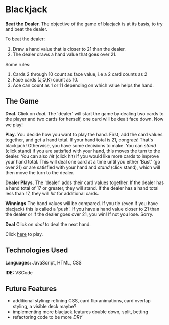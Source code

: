 # Blackjack

**Beat the Dealer.** The objective of the game of blacjack is at its basis, to try and beat the dealer. 

To beat the dealer:
1. Draw a hand value that is closer to 21 than the dealer.
2. The dealer draws a hand value that goes over 21.

Some rules:
1. Cards 2 through 10 count as face value, i.e a 2 card counts as 2
2. Face cards (J,Q,K) count as 10.
3. Ace can count as 1 or 11 depending on which value helps the hand.

## The Game

**Deal.** Click on *_deal_*. The 'dealer' will start the game by dealing two cards to the player and two cards for herself, one card will be dealt face down. Now we play!

**Play.** You decide how you want to play the hand. First, add the card values together, and get a hand total. If your hand total is 21, congrats! That's blackjack! Otherwise, you have some decisions to make. You can *_stand_* (click stand) if you are satisfied with your hand, this moves the turn to the dealer. You can also *_hit_* (click hit) if you would like more cards to improve your hand total. This will deal one card at a time until you either 'Bust' (go over 21) or are satisfied with your hand and *_stand_* (click stand), which will then move the turn to the dealer.

**Dealer Plays.** The 'dealer' adds their card values together. If the dealer has a hand total of 17 or greater, they will stand. If the dealer has a hand total less than 17, they will *_hit_* for additional cards.

**Winnings** The hand values will be compared. If you tie (even if you have blacjack) this is called a 'push'. If you have a hand value closer to 21 than the dealer or if the dealer goes over 21, you win! If not you lose. Sorry.

**Deal** Click on *_deal_* to deal the next hand.

Click [here](https://jesse-peraza.github.io/blackjack/) to play.

## Technologies Used
**Languages:** JavaScript, HTML, CSS

**IDE:** VSCode

## Future Features
* additional styling: 
  refining CSS, card flip animations, card overlap styling, a visible deck maybe?
* implementing more blacjack features
  double down, split, betting
* refactoring code to be more *_DRY_*